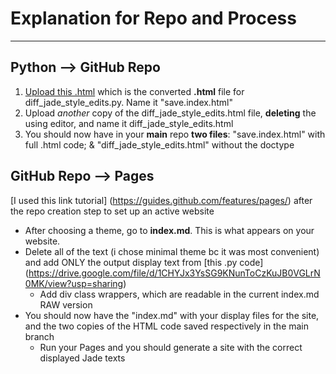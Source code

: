 # Explanation for Repo and Process #
-------
## Python --> GitHub Repo ##
1. [Upload this .html](https://drive.google.com/file/d/17R3cvV2HyaKwBCTiBdtOAR_-BCkNgx_b/view?usp=sharing) which is the converted **.html** file for diff_jade_style_edits.py. Name it "save.index.html"
2. Upload *another* copy of the diff_jade_style_edits.html file, **deleting** the <!DOCTYPE html> using editor, and name it diff_jade_style_edits.html
3. You should now have in your **main** repo **two files**: "save.index.html" with full .html code; & "diff_jade_style_edits.html" without the doctype
## GitHub Repo --> Pages ##
[I used this link tutorial] (https://guides.github.com/features/pages/) after the repo creation step to set up an active website
  - After choosing a theme, go to **index.md**. This is what appears on your website.
  - Delete all of the text (i chose minimal theme bc it was most convenient) and add ONLY the output display text from [this .py code] (https://drive.google.com/file/d/1CHYJx3YsSG9KNunToCzKuJB0VGLrN0MK/view?usp=sharing)
    - Add div class wrappers, which are readable in the current index.md RAW version
- You should now have the "index.md" with your display files for the site, and the two copies of the HTML code saved respectively in the main branch
  - Run your Pages and you should generate a site with the correct displayed Jade texts
